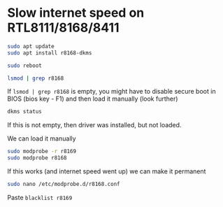 # Slow internet speed on RTL8111/8168/8411

```bash
sudo apt update
sudo apt install r8168-dkms

sudo reboot

lsmod | grep r8168
```

If `lsmod | grep r8168` is empty, you might have to disable secure boot in BIOS (bios key - F1) and then load it manually (look further)

```bash
dkms status
```

If this is not empty, then driver was installed, but not loaded.

We can load it manually

```bash
sudo modprobe -r r8169
sudo modprobe r8168
```

If this works (and internet speed went up) we can make it permanent

```bash
sudo nano /etc/modprobe.d/r8168.conf
```
Paste `blacklist r8169`
